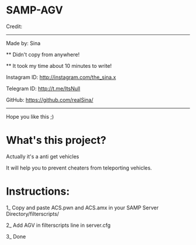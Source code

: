 # SAMP-AGV

Credit:
*********************************************
Made by: Sina

** Didn't copy from anywhere!

** It took my time about 10 minutes to write!

Instagram ID: http://instagram.com/the_sina.x

Telegram ID: http://t.me/ItsNull

GitHub: https://github.com/realSina/

*********************************************

Hope you like this ;)


# What's this project?

Actually it's a anti get vehicles

It will help you to prevent cheaters from teleporting vehicles.




# Instructions:

1_ Copy and paste ACS.pwn and ACS.amx in your SAMP Server Directory/filterscripts/

2_ Add AGV in filterscripts line in server.cfg

3_ Done
